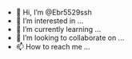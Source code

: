 - 👋 Hi, I’m @Ebr5529ssh
- 👀 I’m interested in ...
- 🌱 I’m currently learning ...
- 💞️ I’m looking to collaborate on ...
- 📫 How to reach me ...

<!---
Ebr5529ssh/Ebr5529ssh is a ✨ special ✨ repository because its `README.md` (this file) appears on your GitHub profile.
You can click the Preview link to take a look at your changes.
--->

